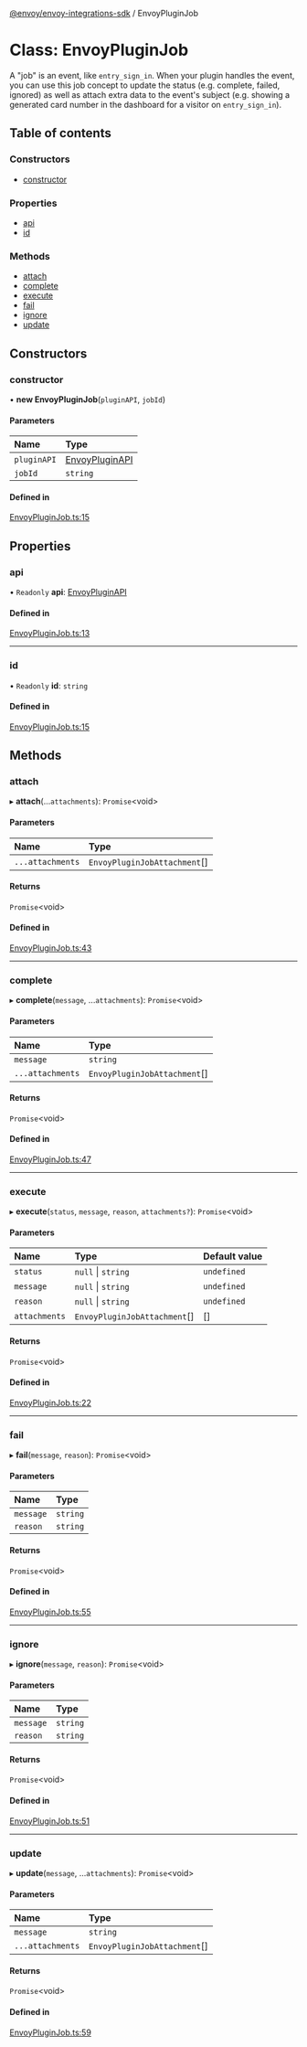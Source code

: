 [@envoy/envoy-integrations-sdk](../README.md) / EnvoyPluginJob

# Class: EnvoyPluginJob

A "job" is an event, like `entry_sign_in`.
When your plugin handles the event, you can use this job concept
to update the status (e.g. complete, failed, ignored)
as well as attach extra data to the event's subject
(e.g. showing a generated card number in the dashboard for a visitor on `entry_sign_in`).

## Table of contents

### Constructors

- [constructor](envoypluginjob.md#constructor)

### Properties

- [api](envoypluginjob.md#api)
- [id](envoypluginjob.md#id)

### Methods

- [attach](envoypluginjob.md#attach)
- [complete](envoypluginjob.md#complete)
- [execute](envoypluginjob.md#execute)
- [fail](envoypluginjob.md#fail)
- [ignore](envoypluginjob.md#ignore)
- [update](envoypluginjob.md#update)

## Constructors

### constructor

• **new EnvoyPluginJob**(`pluginAPI`, `jobId`)

#### Parameters

| Name | Type |
| :------ | :------ |
| `pluginAPI` | [EnvoyPluginAPI](envoypluginapi.md) |
| `jobId` | `string` |

#### Defined in

[EnvoyPluginJob.ts:15](https://github.com/envoy/envoy-integrations-sdk-nodejs/blob/db5b958/src/EnvoyPluginJob.ts#L15)

## Properties

### api

• `Readonly` **api**: [EnvoyPluginAPI](envoypluginapi.md)

#### Defined in

[EnvoyPluginJob.ts:13](https://github.com/envoy/envoy-integrations-sdk-nodejs/blob/db5b958/src/EnvoyPluginJob.ts#L13)

___

### id

• `Readonly` **id**: `string`

#### Defined in

[EnvoyPluginJob.ts:15](https://github.com/envoy/envoy-integrations-sdk-nodejs/blob/db5b958/src/EnvoyPluginJob.ts#L15)

## Methods

### attach

▸ **attach**(...`attachments`): `Promise`<void\>

#### Parameters

| Name | Type |
| :------ | :------ |
| `...attachments` | `EnvoyPluginJobAttachment`[] |

#### Returns

`Promise`<void\>

#### Defined in

[EnvoyPluginJob.ts:43](https://github.com/envoy/envoy-integrations-sdk-nodejs/blob/db5b958/src/EnvoyPluginJob.ts#L43)

___

### complete

▸ **complete**(`message`, ...`attachments`): `Promise`<void\>

#### Parameters

| Name | Type |
| :------ | :------ |
| `message` | `string` |
| `...attachments` | `EnvoyPluginJobAttachment`[] |

#### Returns

`Promise`<void\>

#### Defined in

[EnvoyPluginJob.ts:47](https://github.com/envoy/envoy-integrations-sdk-nodejs/blob/db5b958/src/EnvoyPluginJob.ts#L47)

___

### execute

▸ **execute**(`status`, `message`, `reason`, `attachments?`): `Promise`<void\>

#### Parameters

| Name | Type | Default value |
| :------ | :------ | :------ |
| `status` | ``null`` \| `string` | `undefined` |
| `message` | ``null`` \| `string` | `undefined` |
| `reason` | ``null`` \| `string` | `undefined` |
| `attachments` | `EnvoyPluginJobAttachment`[] | [] |

#### Returns

`Promise`<void\>

#### Defined in

[EnvoyPluginJob.ts:22](https://github.com/envoy/envoy-integrations-sdk-nodejs/blob/db5b958/src/EnvoyPluginJob.ts#L22)

___

### fail

▸ **fail**(`message`, `reason`): `Promise`<void\>

#### Parameters

| Name | Type |
| :------ | :------ |
| `message` | `string` |
| `reason` | `string` |

#### Returns

`Promise`<void\>

#### Defined in

[EnvoyPluginJob.ts:55](https://github.com/envoy/envoy-integrations-sdk-nodejs/blob/db5b958/src/EnvoyPluginJob.ts#L55)

___

### ignore

▸ **ignore**(`message`, `reason`): `Promise`<void\>

#### Parameters

| Name | Type |
| :------ | :------ |
| `message` | `string` |
| `reason` | `string` |

#### Returns

`Promise`<void\>

#### Defined in

[EnvoyPluginJob.ts:51](https://github.com/envoy/envoy-integrations-sdk-nodejs/blob/db5b958/src/EnvoyPluginJob.ts#L51)

___

### update

▸ **update**(`message`, ...`attachments`): `Promise`<void\>

#### Parameters

| Name | Type |
| :------ | :------ |
| `message` | `string` |
| `...attachments` | `EnvoyPluginJobAttachment`[] |

#### Returns

`Promise`<void\>

#### Defined in

[EnvoyPluginJob.ts:59](https://github.com/envoy/envoy-integrations-sdk-nodejs/blob/db5b958/src/EnvoyPluginJob.ts#L59)
